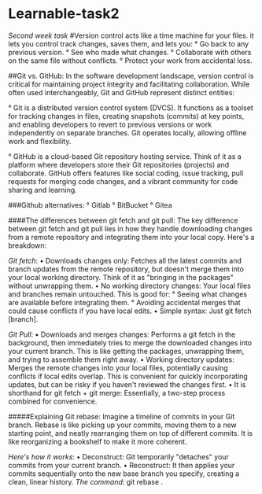 # Learnable-task2
_Second week task_
#Version control acts like a time machine for your files. it lets you control track changes, saves them, and lets you:
° Go back to any previous version.
° See who made what changes.
° Collaborate with others on the same file without conflicts.
° Protect your work from accidental loss. ️

##Git vs. GitHub: 
In the software development landscape, version control is critical for maintaining project integrity and facilitating collaboration. While often used interchangeably, Git and GitHub represent distinct entities:

° Git is a distributed version control system (DVCS). It functions as a toolset for tracking changes in files, creating snapshots (commits) at key points, and enabling developers to revert to previous versions or work independently on separate branches. Git operates locally, allowing offline work and flexibility.

° GitHub is a cloud-based Git repository hosting service. Think of it as a platform where developers store their Git repositories (projects) and collaborate. GitHub offers features like social coding, issue tracking, pull requests for merging code changes, and a vibrant community for code sharing and learning.

###Github alternatives:
° Gitlab
° BitBucket
° Gitea

####The differences between git fetch and git pull:
The key difference between git fetch and git pull lies in how they handle downloading changes from a remote repository and integrating them into your local copy. Here's a breakdown:

*Git fetch*:
• Downloads changes only: Fetches all the latest commits and branch updates from the remote repository, but doesn't merge them into your local working directory. Think of it as "bringing in the packages" without unwrapping them.
• No working directory changes: Your local files and branches remain untouched. This is good for:
  ° Seeing what changes are available before integrating them.
  ° Avoiding accidental merges that could cause conflicts if you have local edits.
• Simple syntax: Just git fetch <remote> [branch].

*Git Pull*:
• Downloads and merges changes: Performs a git fetch in the background, then immediately tries to merge the downloaded changes into your current branch. This is like getting the packages, unwrapping them, and trying to assemble them right away.
• Working directory updates: Merges the remote changes into your local files, potentially causing conflicts if local edits overlap. This is convenient for quickly incorporating updates, but can be risky if you haven't reviewed the changes first.
• It is shorthand for git fetch + git merge: Essentially, a two-step process combined for convenience.

#####Explaining Git rebase:
Imagine a timeline of commits in your Git branch. Rebase is like picking up your commits, moving them to a new starting point, and neatly rearranging them on top of different commits. It is like reorganizing a bookshelf to make it more coherent.

_Here's how it works_:
• Deconstruct: Git temporarily "detaches" your commits from your current branch.
• Reconstruct: It then applies your commits sequentially onto the new base branch you specify, creating a clean, linear history.
*The command*: git rebase <base-branch>.
